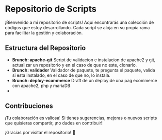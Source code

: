 # Repositorio de Scripts

¡Bienvenido a mi repositorio de scripts! Aquí encontrarás una colección de códigos que estoy desarrollando. Cada script se aloja en su propia rama para facilitar la gestión y colaboración.

## Estructura del Repositorio

- **Brunch: apache-git** Script de validacion e instalacion de apache2 y git, actualizar un repositorio y en el caso de que no este, clonarlo.
- **Brunch: validador** Validador de paquete, te pregunta el paquete, valida si esta instalado, en el caso de que no, lo instala.
- **Brunch: deploy-ecommerce** Draft de un deploy de una pag ecommerce con apache2, php y mariaDB 
- 
## Contribuciones

¡Tu colaboración es valiosa! Si tienes sugerencias, mejoras o nuevos scripts que quisieras compartir, ¡no dudes en contribuir!

¡Gracias por visitar el repositorio! 🚀
